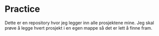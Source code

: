 # Practice
 Dette er en repository hvor jeg legger inn alle prosjektene mine.
 Jeg skal prøve å legge hvert prosjekt i en egen mappe så det er lett å finne fram.
